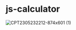 # js-calculator
![CPT2305232212-874x601 (1)](https://github.com/JulianaGoia/js-calculator/assets/84997338/1ebad987-e768-444e-8fbb-55b5a07ace95)
